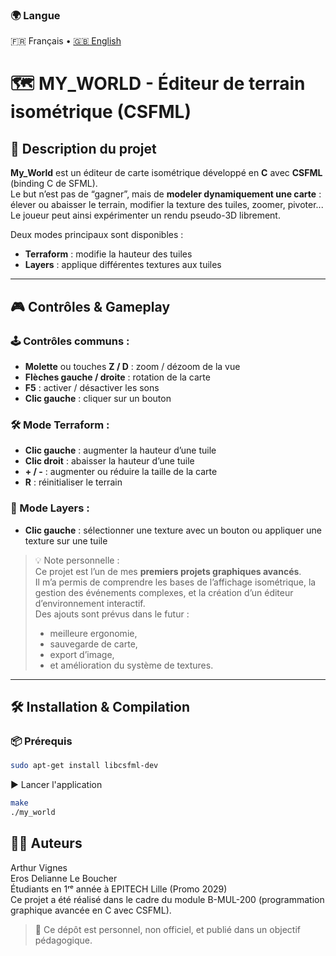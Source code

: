 ### 🌍 Langue  
🇫🇷 Français • [🇬🇧 English](./README.en.md)

# 🗺️ MY_WORLD - Éditeur de terrain isométrique (CSFML)

## 🎯 Description du projet

**My_World** est un éditeur de carte isométrique développé en **C** avec **CSFML** (binding C de SFML).  
Le but n’est pas de “gagner”, mais de **modeler dynamiquement une carte** : élever ou abaisser le terrain, modifier la texture des tuiles, zoomer, pivoter... Le joueur peut ainsi expérimenter un rendu pseudo-3D librement.

Deux modes principaux sont disponibles :
- **Terraform** : modifie la hauteur des tuiles
- **Layers** : applique différentes textures aux tuiles

---

## 🎮 Contrôles & Gameplay

### 🕹️ Contrôles communs :

- **Molette** ou touches **Z / D** : zoom / dézoom de la vue
- **Flèches gauche / droite** : rotation de la carte
- **F5** : activer / désactiver les sons
- **Clic gauche** : cliquer sur un bouton

### 🛠️ Mode Terraform :

- **Clic gauche** : augmenter la hauteur d’une tuile
- **Clic droit** : abaisser la hauteur d’une tuile
- **+ / -** : augmenter ou réduire la taille de la carte
- **R** : réinitialiser le terrain

### 🎨 Mode Layers :

- **Clic gauche** : sélectionner une texture avec un bouton ou appliquer une texture sur une tuile

>💡 Note personnelle :  
>Ce projet est l’un de mes **premiers projets graphiques avancés**.  
>Il m’a permis de comprendre les bases de l’affichage isométrique, la gestion des événements complexes, et la création d’un éditeur d’environnement interactif.  
>Des ajouts sont prévus dans le futur :  
>- meilleure ergonomie,  
>- sauvegarde de carte,  
>- export d’image,  
>- et amélioration du système de textures.

---

## 🛠️ Installation & Compilation

### 📦 Prérequis

```bash
sudo apt-get install libcsfml-dev
```  
▶️ Lancer l'application  
```bash
make
./my_world
```
## 👨‍💻 Auteurs
Arthur Vignes  
Eros Delianne Le Boucher  
Étudiants en 1ʳᵉ année à EPITECH Lille (Promo 2029)  
Ce projet a été réalisé dans le cadre du module B-MUL-200 (programmation graphique avancée en C avec CSFML).  

> 📌 Ce dépôt est personnel, non officiel, et publié dans un objectif pédagogique.

